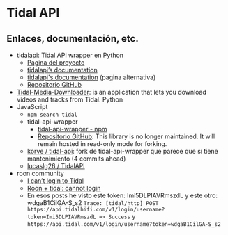 # Tidal API

## Enlaces, documentación, etc.

* tidalapi: Tidal API wrapper en Python
    * [Pagina del proyecto](https://pypi.org/project/tidalapi/)
    * [tidalapi’s documentation](https://tidalapi.netlify.app/)
    * [tidalapi's documentation](https://pythonhosted.org/tidalapi/) (pagina alternativa)
    * [Repositorio GitHub](https://pythonhosted.org/tidalapi/)
* [Tidal-Media-Downloader](https://github.com/yaronzz/Tidal-Media-Downloader): is an application that lets you download videos and tracks from Tidal. Python
* JavaScript
    * `npm search tidal`
    * tidal-api-wrapper
        * [tidal-api-wrapper - npm](https://www.npmjs.com/package/tidal-api-wrapper)
        * [Repositorio GitHub](https://github.com/spencercharest/tidal-api): This library is no longer maintained. It will remain hosted in read-only mode for forking.
    * [korve / tidal-api](https://github.com/korve/tidal-api): fork de tidal-api-wrapper que parece que sí tiene mantenimiento (4 commits ahead)
    * [lucaslg26 / TidalAPI](https://github.com/lucaslg26/TidalAPI)
* roon community
    * [I can’t login to Tidal](https://community.roonlabs.com/t/i-cant-login-to-tidal/93383)
    * [Roon + tidal: cannot login](https://community.roonlabs.com/t/roon-tidal-cannot-login/57021)
    * En esos posts he visto este token: Imi5DLPIAVRmszdL y este otro: wdgaB1CilGA-S_s2 `Trace: [tidal/http] POST https://api.tidalhifi.com/v1/login/username?token=Imi5DLPIAVRmszdL => Success` y `https://api.tidal.com/v1/login/username?token=wdgaB1CilGA-S_s2`
